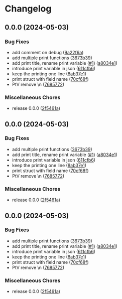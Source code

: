 # Changelog

## 0.0.0 (2024-05-03)


### Bug Fixes

* add comment on debug ([9a22f6a](https://github.com/yosefsaputra/scratchgo/commit/9a22f6af053b4756d98297a5c8cd122410ba9005))
* add multiple print functions ([3673b39](https://github.com/yosefsaputra/scratchgo/commit/3673b39f0067fa4090048b639082eee6af5b7805))
* add print title, rename print variable ([#1](https://github.com/yosefsaputra/scratchgo/issues/1)) ([a8034e1](https://github.com/yosefsaputra/scratchgo/commit/a8034e1e78a83db0f24c67c0c21e03e8b15ca95e))
* introduce print variable in json ([611cfb6](https://github.com/yosefsaputra/scratchgo/commit/611cfb6ace06e3198c3de52ea5a9933b03c935fa))
* keep the printing one line ([8ab37e1](https://github.com/yosefsaputra/scratchgo/commit/8ab37e118bf1804202a8079765a23a8e74d84fe2))
* print struct with field name ([70cf68f](https://github.com/yosefsaputra/scratchgo/commit/70cf68f605a507802d4422a07a01872a659d21ad))
* PtV remove \n ([7685772](https://github.com/yosefsaputra/scratchgo/commit/7685772ef38aaaff041a01cb512e00c174c8992e))


### Miscellaneous Chores

* release 0.0.0 ([2f5461a](https://github.com/yosefsaputra/scratchgo/commit/2f5461ae15043e6ef5e69cc3960f5065ce31c671))

## 0.0.0 (2024-05-03)


### Bug Fixes

* add multiple print functions ([3673b39](https://github.com/yosefsaputra/scratchgo/commit/3673b39f0067fa4090048b639082eee6af5b7805))
* add print title, rename print variable ([#1](https://github.com/yosefsaputra/scratchgo/issues/1)) ([a8034e1](https://github.com/yosefsaputra/scratchgo/commit/a8034e1e78a83db0f24c67c0c21e03e8b15ca95e))
* introduce print variable in json ([611cfb6](https://github.com/yosefsaputra/scratchgo/commit/611cfb6ace06e3198c3de52ea5a9933b03c935fa))
* keep the printing one line ([8ab37e1](https://github.com/yosefsaputra/scratchgo/commit/8ab37e118bf1804202a8079765a23a8e74d84fe2))
* print struct with field name ([70cf68f](https://github.com/yosefsaputra/scratchgo/commit/70cf68f605a507802d4422a07a01872a659d21ad))
* PtV remove \n ([7685772](https://github.com/yosefsaputra/scratchgo/commit/7685772ef38aaaff041a01cb512e00c174c8992e))


### Miscellaneous Chores

* release 0.0.0 ([2f5461a](https://github.com/yosefsaputra/scratchgo/commit/2f5461ae15043e6ef5e69cc3960f5065ce31c671))

## 0.0.0 (2024-05-03)


### Bug Fixes

* add multiple print functions ([3673b39](https://github.com/yosefsaputra/scratchgo/commit/3673b39f0067fa4090048b639082eee6af5b7805))
* add print title, rename print variable ([#1](https://github.com/yosefsaputra/scratchgo/issues/1)) ([a8034e1](https://github.com/yosefsaputra/scratchgo/commit/a8034e1e78a83db0f24c67c0c21e03e8b15ca95e))
* introduce print variable in json ([611cfb6](https://github.com/yosefsaputra/scratchgo/commit/611cfb6ace06e3198c3de52ea5a9933b03c935fa))
* keep the printing one line ([8ab37e1](https://github.com/yosefsaputra/scratchgo/commit/8ab37e118bf1804202a8079765a23a8e74d84fe2))
* print struct with field name ([70cf68f](https://github.com/yosefsaputra/scratchgo/commit/70cf68f605a507802d4422a07a01872a659d21ad))
* PtV remove \n ([7685772](https://github.com/yosefsaputra/scratchgo/commit/7685772ef38aaaff041a01cb512e00c174c8992e))


### Miscellaneous Chores

* release 0.0.0 ([2f5461a](https://github.com/yosefsaputra/scratchgo/commit/2f5461ae15043e6ef5e69cc3960f5065ce31c671))
